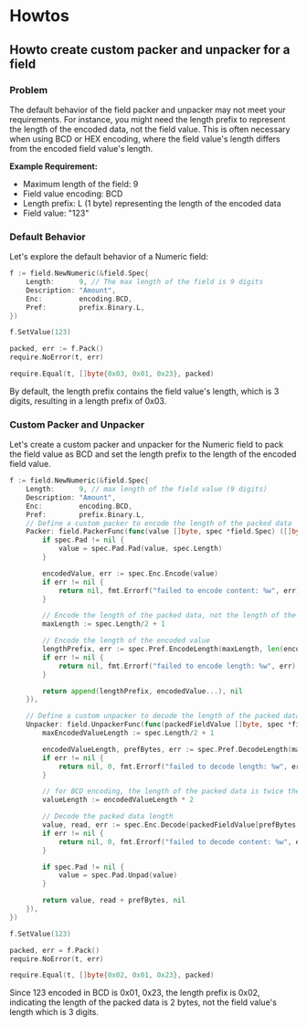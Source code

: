 # Howtos

## Howto create custom packer and unpacker for a field

### Problem

The default behavior of the field packer and unpacker may not meet your requirements. For instance, you might need the length prefix to represent the length of the encoded data, not the field value. This is often necessary when using BCD or HEX encoding, where the field value's length differs from the encoded field value's length.

**Example Requirement:**

- Maximum length of the field: 9
- Field value encoding: BCD
- Length prefix: L (1 byte) representing the length of the encoded data
- Field value: "123"

### Default Behavior

Let's explore the default behavior of a Numeric field:

```go
f := field.NewNumeric(&field.Spec{
    Length:      9, // The max length of the field is 9 digits
    Description: "Amount",
    Enc:         encoding.BCD,
    Pref:        prefix.Binary.L,
})

f.SetValue(123)

packed, err := f.Pack()
require.NoError(t, err)

require.Equal(t, []byte{0x03, 0x01, 0x23}, packed)
```

By default, the length prefix contains the field value's length, which is 3 digits, resulting in a length prefix of 0x03.

### Custom Packer and Unpacker

Let's create a custom packer and unpacker for the Numeric field to pack the field value as BCD and set the length prefix to the length of the encoded field value.

```go
f := field.NewNumeric(&field.Spec{
    Length:      9, // max length of the field value (9 digits)
    Description: "Amount",
    Enc:         encoding.BCD,
    Pref:        prefix.Binary.L,
    // Define a custom packer to encode the length of the packed data
    Packer: field.PackerFunc(func(value []byte, spec *field.Spec) ([]byte, error) {
        if spec.Pad != nil {
            value = spec.Pad.Pad(value, spec.Length)
        }

        encodedValue, err := spec.Enc.Encode(value)
        if err != nil {
            return nil, fmt.Errorf("failed to encode content: %w", err)
        }

        // Encode the length of the packed data, not the length of the value
        maxLength := spec.Length/2 + 1

        // Encode the length of the encoded value
        lengthPrefix, err := spec.Pref.EncodeLength(maxLength, len(encodedValue))
        if err != nil {
            return nil, fmt.Errorf("failed to encode length: %w", err)
        }

        return append(lengthPrefix, encodedValue...), nil
    }),

    // Define a custom unpacker to decode the length of the packed data
    Unpacker: field.UnpackerFunc(func(packedFieldValue []byte, spec *field.Spec) ([]byte, int, error) {
        maxEncodedValueLength := spec.Length/2 + 1

        encodedValueLength, prefBytes, err := spec.Pref.DecodeLength(maxEncodedValueLength, packedFieldValue)
        if err != nil {
            return nil, 0, fmt.Errorf("failed to decode length: %w", err)
        }

        // for BCD encoding, the length of the packed data is twice the length of the encoded value
        valueLength := encodedValueLength * 2

        // Decode the packed data length
        value, read, err := spec.Enc.Decode(packedFieldValue[prefBytes:], valueLength)
        if err != nil {
            return nil, 0, fmt.Errorf("failed to decode content: %w", err)
        }

        if spec.Pad != nil {
            value = spec.Pad.Unpad(value)
        }

        return value, read + prefBytes, nil
    }),
})

f.SetValue(123)

packed, err = f.Pack()
require.NoError(t, err)

require.Equal(t, []byte{0x02, 0x01, 0x23}, packed)
```

Since 123 encoded in BCD is 0x01, 0x23, the length prefix is 0x02, indicating the length of the packed data is 2 bytes, not the field value's length which is 3 digits.
